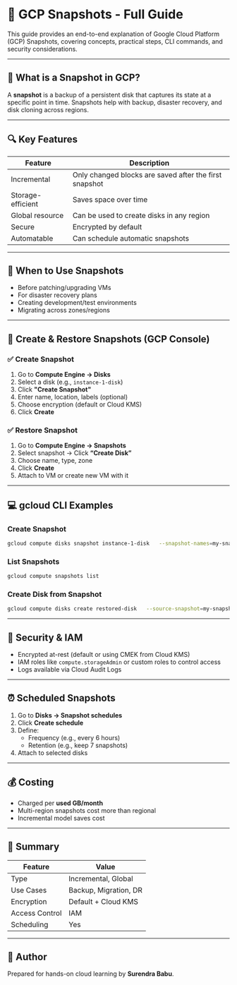
# 📘 GCP Snapshots - Full Guide

This guide provides an end-to-end explanation of Google Cloud Platform (GCP) Snapshots, covering concepts, practical steps, CLI commands, and security considerations.

---

## 📖 What is a Snapshot in GCP?

A **snapshot** is a backup of a persistent disk that captures its state at a specific point in time. Snapshots help with backup, disaster recovery, and disk cloning across regions.

---

## 🔍 Key Features

| Feature | Description |
|--------|-------------|
| Incremental | Only changed blocks are saved after the first snapshot |
| Storage-efficient | Saves space over time |
| Global resource | Can be used to create disks in any region |
| Secure | Encrypted by default |
| Automatable | Can schedule automatic snapshots |

---

## 📌 When to Use Snapshots

- Before patching/upgrading VMs
- For disaster recovery plans
- Creating development/test environments
- Migrating across zones/regions

---

## 🧪 Create & Restore Snapshots (GCP Console)

### ✅ Create Snapshot

1. Go to **Compute Engine → Disks**
2. Select a disk (e.g., `instance-1-disk`)
3. Click **"Create Snapshot"**
4. Enter name, location, labels (optional)
5. Choose encryption (default or Cloud KMS)
6. Click **Create**

### ✅ Restore Snapshot

1. Go to **Compute Engine → Snapshots**
2. Select snapshot → Click **“Create Disk”**
3. Choose name, type, zone
4. Click **Create**
5. Attach to VM or create new VM with it

---

## 💻 gcloud CLI Examples

### Create Snapshot
```bash
gcloud compute disks snapshot instance-1-disk   --snapshot-names=my-snapshot   --zone=us-central1-a
```

### List Snapshots
```bash
gcloud compute snapshots list
```

### Create Disk from Snapshot
```bash
gcloud compute disks create restored-disk   --source-snapshot=my-snapshot   --zone=us-central1-a
```

---

## 🔐 Security & IAM

- Encrypted at-rest (default or using CMEK from Cloud KMS)
- IAM roles like `compute.storageAdmin` or custom roles to control access
- Logs available via Cloud Audit Logs

---

## ⏰ Scheduled Snapshots

1. Go to **Disks → Snapshot schedules**
2. Click **Create schedule**
3. Define:
   - Frequency (e.g., every 6 hours)
   - Retention (e.g., keep 7 snapshots)
4. Attach to selected disks

---

## 💰 Costing

- Charged per **used GB/month**
- Multi-region snapshots cost more than regional
- Incremental model saves cost

---

## 🧾 Summary

| Feature | Value |
|--------|-------|
| Type | Incremental, Global |
| Use Cases | Backup, Migration, DR |
| Encryption | Default + Cloud KMS |
| Access Control | IAM |
| Scheduling | Yes |

---

## 📎 Author

Prepared for hands-on cloud learning by **Surendra Babu**.
